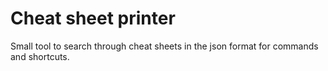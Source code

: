 # Cheat sheet printer

Small tool to search through cheat sheets in the json format for commands and shortcuts.
